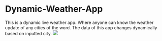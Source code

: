 # Dynamic-Weather-App
This is a dynamic live weather app. Where anyone can know the weather update of any cities of the word. The data  of this app changes dynamically based on inputted city.
<img src = "static/Mobile.png">
